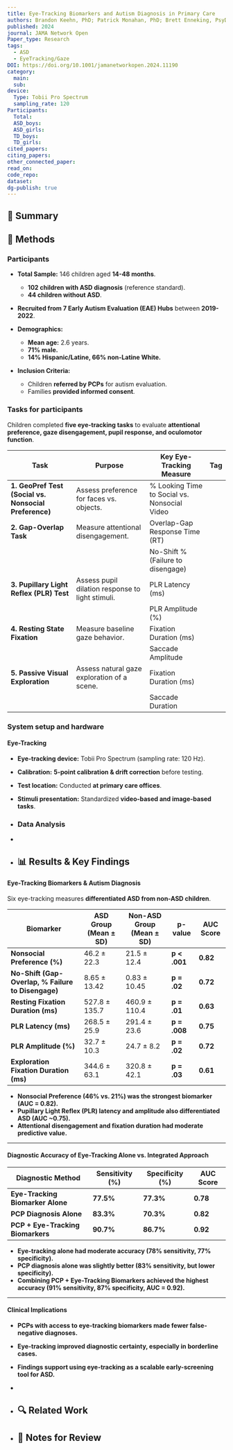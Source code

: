 ```yaml
---
title: Eye-Tracking Biomarkers and Autism Diagnosis in Primary Care
authors: Brandon Keehn, PhD; Patrick Monahan, PhD; Brett Enneking, PsyD; Tybytha Ryan, PhD; Nancy Swigonski, MD, MPH, MBA; Rebecca McNally Keehn, PhD
published: 2024
journal: JAMA Network Open
Paper_type: Research
tags:
  - ASD
  - EyeTracking/Gaze
DOI: https://doi.org/10.1001/jamanetworkopen.2024.11190
category:
  main: 
  sub: 
device:
  Type: Tobii Pro Spectrum
  sampling_rate: 120
Participants:
  Total: 
  ASD_boys: 
  ASD_girls: 
  TD_boys: 
  TD_girls: 
cited_papers: 
citing_papers: 
other_connected_paper: 
read_on: 
code_repo: 
dataset: 
dg-publish: true
---
```



## 📌 Summary


## 🔬 Methods 
### Participants

- **Total Sample:** 146 children aged **14-48 months**.
    
    - **102 children with ASD diagnosis** (reference standard).
    - **44 children without ASD**.
- **Recruited from 7 Early Autism Evaluation (EAE) Hubs** between **2019-2022**.
    
- **Demographics:**
    
    - **Mean age:** 2.6 years.
    - **71% male.**
    - **14% Hispanic/Latine, 66% non-Latine White.**
- **Inclusion Criteria:**
    
    - Children **referred by PCPs** for autism evaluation.
    - Families **provided informed consent**.

### Tasks for participants

Children completed **five eye-tracking tasks** to evaluate **attentional preference, gaze disengagement, pupil response, and oculomotor function**.

| **Task**                                              | **Purpose**                                      | **Key Eye-Tracking Measure**                 | Tag |
| ----------------------------------------------------- | ------------------------------------------------ | -------------------------------------------- | --- |
| **1. GeoPref Test (Social vs. Nonsocial Preference)** | Assess preference for faces vs. objects.         | % Looking Time to Social vs. Nonsocial Video |     |
| **2. Gap-Overlap Task**                               | Measure attentional disengagement.               | Overlap-Gap Response Time (RT)               |     |
|                                                       |                                                  | No-Shift % (Failure to disengage)            |     |
| **3. Pupillary Light Reflex (PLR) Test**              | Assess pupil dilation response to light stimuli. | PLR Latency (ms)                             |     |
|                                                       |                                                  | PLR Amplitude (%)                            |     |
| **4. Resting State Fixation**                         | Measure baseline gaze behavior.                  | Fixation Duration (ms)                       |     |
|                                                       |                                                  | Saccade Amplitude                            |     |
| **5. Passive Visual Exploration**                     | Assess natural gaze exploration of a scene.      | Fixation Duration (ms)                       |     |
|                                                       |                                                  | Saccade Duration                             |     |

### System setup and hardware

#### Eye-Tracking

- **Eye-tracking device:** Tobii Pro Spectrum (sampling rate: 120 Hz).
- **Calibration:** **5-point calibration & drift correction** before testing.
- **Test location:** Conducted **at primary care offices**.
- **Stimuli presentation:** Standardized **video-based and image-based tasks**.

- ### Data Analysis
- 
- ## 📊 Results & Key Findings 


#### Eye-Tracking Biomarkers & Autism Diagnosis

Six eye-tracking measures **differentiated ASD from non-ASD children**.

|**Biomarker**|**ASD Group (Mean ± SD)**|**Non-ASD Group (Mean ± SD)**|**p-value**|**AUC Score**|
|---|---|---|---|---|
|**Nonsocial Preference (%)**|46.2 ± 22.3|21.5 ± 12.4|**p < .001**|**0.82**|
|**No-Shift (Gap-Overlap, % Failure to Disengage)**|8.65 ± 13.42|0.83 ± 10.45|**p = .02**|**0.72**|
|**Resting Fixation Duration (ms)**|527.8 ± 135.7|460.9 ± 110.4|**p = .01**|**0.63**|
|**PLR Latency (ms)**|268.5 ± 25.9|291.4 ± 23.6|**p = .008**|**0.75**|
|**PLR Amplitude (%)**|32.7 ± 10.3|24.7 ± 8.2|**p = .02**|**0.72**|
|**Exploration Fixation Duration (ms)**|344.6 ± 63.1|320.8 ± 42.1|**p = .03**|**0.61**|

- **Nonsocial Preference (46% vs. 21%) was the strongest biomarker (AUC = 0.82).**
- **Pupillary Light Reflex (PLR) latency and amplitude also differentiated ASD (AUC ~0.75).**
- **Attentional disengagement and fixation duration had moderate predictive value.**

---

#### Diagnostic Accuracy of Eye-Tracking Alone vs. Integrated Approach

|**Diagnostic Method**|**Sensitivity (%)**|**Specificity (%)**|**AUC Score**|
|---|---|---|---|
|**Eye-Tracking Biomarker Alone**|**77.5%**|**77.3%**|**0.78**|
|**PCP Diagnosis Alone**|**83.3%**|**70.3%**|**0.82**|
|**PCP + Eye-Tracking Biomarkers**|**90.7%**|**86.7%**|**0.92**|

- **Eye-tracking alone had moderate accuracy (78% sensitivity, 77% specificity).**
- **PCP diagnosis alone was slightly better (83% sensitivity, but lower specificity).**
- **Combining PCP + Eye-Tracking Biomarkers achieved the highest accuracy (91% sensitivity, 87% specificity, AUC = 0.92).**

---

#### Clinical Implications

- **PCPs with access to eye-tracking biomarkers made fewer false-negative diagnoses.**
- **Eye-tracking improved diagnostic certainty, especially in borderline cases.**
- **Findings support using eye-tracking as a scalable early-screening tool for ASD.**
- 


- ## 🔍 Related Work 



- ## 📝 Notes for Review 

